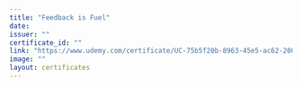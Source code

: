 ```yaml
---
title: "Feedback is Fuel"
date: 
issuer: ""
certificate_id: ""
link: "https://www.udemy.com/certificate/UC-75b5f20b-8963-45e5-ac62-20083bac4b33/"
image: ""
layout: certificates
---
```

